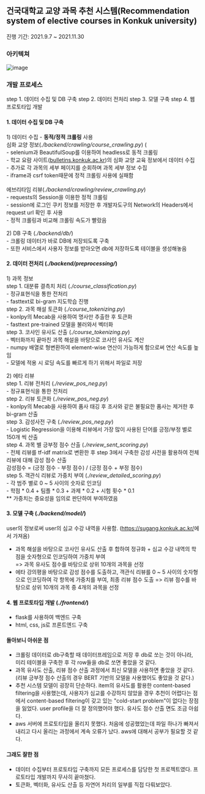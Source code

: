 ## 건국대학교 교양 과목 추천 시스템(Recommendation system of elective courses in Konkuk university)
진행 기간: 2021.9.7 ~ 2021.11.30

### 아키텍쳐
![image](https://user-images.githubusercontent.com/60024018/159043939-5c47ebcd-3ef7-4edf-bc89-9121c74eac6b.png)

### 개발 프로세스
step 1. 데이터 수집 및 DB 구축
step 2. 데이터 전처리
step 3. 모델 구축
step 4. 웹 프로토타입 개발

#### 1. 데이터 수집 및 DB 구축
1\) 데이터 수집 - __동적/정적 크롤링__ 사용<br/>
심화 교양 정보(_./backend/crawling/course_crawling.py_) (<br/>
\- selenium과 BeautifulSoup를 이용하여 headless로 동적 크롤링 <br/>
\- 학교 요람 사이트(<a href="bulletins.konkuk.ac.kr">bulletins.konkuk.ac.kr</a>)의 심화 교양 교육 정보에서 데이터 수집 <br/>
\- 추가로 각 과목의 세부 페이지를 순회하며 과목 세부 정보 수집 <br/>
\- iframe과 csrf token때문에 정적 크롤링 사용에 실패함 <br/>
<br/>
에브리타임 리뷰(_./backend/crawling/review_crawling.py_) <br/>
\- requests의 Session을 이용한 정적 크롤링  <br/>
\- session에 로그인 쿠키 정보를 저장한 후 개발자도구의 Network의 Headers에서 request url 확인 후 사용 <br/>
\- 정적 크롤링과 비교해 크롤링 속도가 빨랐음 <br/>

2\) DB 구축 (_./backend/db/_) <br/>
\- 크롤링 데이터가 바로 DB에 저장되도록 구축 <br/>
\- 또한 서비스에서 사용자 정보를 받아오면 db에 저장하도록 테이블을 생성해놓음 <br/>

#### 2. 데이터 전처리 (_./backend/preprocessing/_)
1\) 과목 정보 <br/>
step 1. 대분류 결측치 처리 (_./course_classification.py_) <br/>
\- 정규표현식을 통한 전처리 <br/>
\- fasttext로 bi-gram 지도학습 진행 <br/>
step 2. 과목 해설 토큰화 (_./course_tokenizing.py_) <br/>
\- konlpy의 Mecab을 사용하여 명사만 추출한 후 토큰화 <br/>
\- fasttext pre-trained 모델을 불러와서 벡터화 <br/>
step 3. 코사인 유사도 산출 (_./course_tokenizing.py_) <br/>
\- 벡터화까지 끝마친 과목 해설을 바탕으로 코사인 유사도 계산 <br/>
\- numpy 배열로 형변환하여 element-wise 연산이 가능하게 함으로써 연산 속도를 높임 <br/>
\- 모델에 적용 시 로딩 속도를 빠르게 하기 위해서 파일로 저장 <br/>

2\) 에타 리뷰 <br/>
step 1. 리뷰 전처리 (_./review_pos_neg.py_) <br/>
\- 정규표현식을 통한 전처리 <br/>
step 2. 리뷰 토큰화 (_./review_pos_neg.py_) <br/>
\- konlpy의 Mecab을 사용하여 품사 태깅 후 조사와 같은 불필요한 품사는 제거한 후 bi-gram 산출 <br/>
step 3. 감성사전 구축 (_./review_pos_neg.py_) <br/>
\- Logistic Regression을 이용해 리뷰에서 가장 많이 사용된 단어를 긍정/부정 별로 150개 씩 산출 <br/>
step 4. 과목 별 긍부정 점수 산출 (_./review_sent_scoring.py_) <br/>
\- 전체 리뷰를 tf-idf matrix로 변환한 후 step 3에서 구축한 감성 사전을 활용하여 전체 리뷰에 대해 감성 점수 산출 <br/>
  감성점수 = (긍정 점수 - 부정 점수) / (긍정 점수 + 부정 점수) <br/>
step 5. 객관식 리뷰로 가중치 부여 (_./review_detailed_scoring.py_) <br/>
\- 각 범주 별로 0 ~ 5 사이의 숫자로 인코딩 <br/>
\- 학점 * 0.4 + 팀플 * 0.3 + 과제 * 0.2 + 시험 횟수 * 0.1 <br/>
** 가중치는 중요성을 임의로 판단하여 부여하였음 <br/>

#### 3. 모델 구축 (_./backend/model/_)
user의 정보로써 user의 심교 수강 내역을 사용함. (<a href="https://sugang.konkuk.ac.kr/">https://sugang.konkuk.ac.kr/</a>에서 가져옴)
- 과목 해설을 바탕으로 코사인 유사도 산출 후 합하여 정규화 + 심교 수강 내역의 학점을 숫자형으로 인코딩하여 가중치 부여 <br/>
  => 과목 유사도 점수를 바탕으로 상위 10개의 과목을 선정
- 에타 강의평을 바탕으로 감성 점수를 도출하고, 객관식 리뷰를 0 ~ 5 사이의 숫자형으로 인코딩하여 각 항목에 가중치를 부여, 최종 리뷰 점수 도출
  => 리뷰 점수를 바탕으로 상위 10개의 과목 중 4개의 과목을 선정
  
#### 4. 웹 프로토타입 개발 (_./frontend/_)
- flask를 사용하여 백엔드 구축
- html, css, js로 프론트엔드 구축

#### 돌아보니 아쉬운 점
- 크롤링 데이터로 db구축할 때 데이터프레임으로 저장 후 db로 쏘는 것이 아니라, 미리 테이블을 구축한 후 각 row들을 db로 쏘면 좋았을 것 같다.
- 과목 유사도 산출, 리뷰 점수 산출 과정에서 최신 모델을 사용하면 좋았을 것 같다. (리뷰 긍부정 점수 산출의 경우 BERT 기반의 모델을 사용했어도 좋았을 것 같다.)
- 추천 시스템 모델이 굉장히 단순하다. item의 유사도를 활용한 content-based filtering을 사용했는데, 사용자가 심교를 수강하지 않았을 경우 추천이 어렵다는 점에서
content-based filtering이 갖고 있는 "cold-start problem"이 없다는 장점을 잃었다. user profile을 더 잘 정의했어야 했다. 유사도 점수 산출 면도 조금 아쉽다.
- aws 서버에 프로토타입을 올리지 못했다. 처음에 성공했었는데 파일 하나가 빠져서 내리고 다시 올리는 과정에서 계속 오류가 났다. aws에 대해서 공부가 필요할 것 같다.

#### 그래도 잘한 점
- 데이터 수집부터 프로토타입 구축까지 모든 프로세스를 담당한 첫 프로젝트였다. 프로토타입 개발까지 무사히 끝마쳤다.
- 토큰화, 벡터화, 유사도 산출 등 자연어 처리의 일부를 직접 다뤄보았다.
